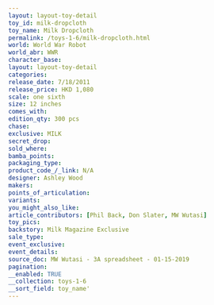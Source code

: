 ```yaml
---
layout: layout-toy-detail 
toy_id: milk-dropcloth
toy_name: Milk Dropcloth
permalink: /toys-1-6/milk-dropcloth.html
world: World War Robot
world_abr: WWR
character_base: 
layout: layout-toy-detail
categories: 
release_date: 7/18/2011
release_price: HKD 1,080
scale: one sixth
size: 12 inches
comes_with: 
edition_qty: 300 pcs
chase: 
exclusive: MILK
secret_drop: 
sold_where: 
bamba_points: 
packaging_type: 
product_code_/_link: N/A
designer: Ashley Wood
makers: 
points_of_articulation: 
variants: 
you_might_also_like: 
article_contributors: [Phil Back, Don Slater, MW Wutasi]
toy_pics: 
backstory: Milk Magazine Exclusive
sale_type: 
event_exclusive: 
event_details: 
source_doc: MW Wutasi - 3A spreadsheet - 01-15-2019
pagination: 
__enabled: TRUE
__collection: toys-1-6
__sort_field: toy_name'
---
```

